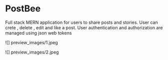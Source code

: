 # PostBee
 Full stack MERN application for users to share posts and stories.
 User can crete , delete , edit and like a post.
 User authentication and authorization are managed using json web tokens
 
 
![] preview_images/1.jpeg

![] preview_images/2.jpeg
